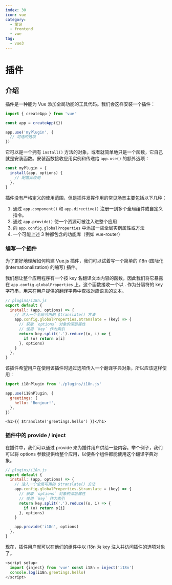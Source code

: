 ```yaml
---
index: 30
icon: vue
category:
  - 笔记
  - frontend
  - vue
tag:
  - vue3
---
```


# 插件

## 介绍

插件是一种能为 Vue 添加全局功能的工具代码。我们会这样安装一个插件：

```js
import { createApp } from 'vue'

const app = createApp({})

app.use('myPlugin', {
  // 可选的选项
})
```

它可以是一个拥有 `install()` 方法的对象，或者就简单地只是一个函数，它自己就是安装函数。安装函数接收应用实例和传递给 `app.use()` 的额外选项：

```js
const myPlugin = {
  install(app, options) {
    // 配置此应用
  },
}
```

插件没有严格定义的使用范围，但是插件发挥作用的常见场景主要包括以下几种：

1. 通过 `app.component()` 和 `app.directive()` 注册一到多个全局组件或自定义指令。
2. 通过 `app.provide()` 使一个资源可被注入进整个应用
3. 向 `app.config.globalProperties` 中添加一些全局实例属性或方法
4. 一个可能上述 3 种都包含的功能库（例如 vue-router）

### 编写一个插件

为了更好地理解如何构建 Vue.js 插件，我们可以试着写一个简单的 i18n (国际化 (Internationalization) 的缩写) 插件。

我们想让整个应用程序有一个按 key 名翻译文本内容的函数，因此我们将它暴露在 `app.config.globalProperties` 上。这个函数接收一个以 . 作为分隔符的 key 字符串，用来在用户提供的翻译字典中查找对应语言的文本。

```js
// plugins/i18n.js
export default {
  install: (app, options) => {
    // 注入一个全局可用的 $translate() 方法
    app.config.globalProperties.$translate = (key) => {
      // 获取 `options` 对象的深层属性
      // 使用 `key` 作为索引
      return key.split('.').reduce((o, i) => {
        if (o) return o[i]
      }, options)
    }
  },
}
```

该插件希望用户在使用该插件时通过选项传入一个翻译字典对象，所以应该这样使用：

```js
import i18nPlugin from './plugins/i18n.js'

app.use(i18nPlugin, {
  greetings: {
    hello: 'Bonjour!',
  },
})
```

```template
<h1>{{ $translate('greetings.hello') }}</h1>
```

### 插件中的 provide / inject

在插件中，我们可以通过 provide 来为插件用户供给一些内容。举个例子，我们可以将 options 参数提供给整个应用，以便各个组件都能使用这个翻译字典对象。

```js {13}
// plugins/i18n.js
export default {
  install: (app, options) => {
    // 注入一个全局可用的 $translate() 方法
    app.config.globalProperties.$translate = (key) => {
      // 获取 `options` 对象的深层属性
      // 使用 `key` 作为索引
      return key.split('.').reduce((o, i) => {
        if (o) return o[i]
      }, options)
    }

    app.provide('i18n', options)
  },
}
```

现在，插件用户就可以在他们的组件中以 i18n 为 key 注入并访问插件的选项对象了。

```js
<script setup>
  import {inject} from 'vue' const i18n = inject('i18n')
  console.log(i18n.greetings.hello)
</script>
```

